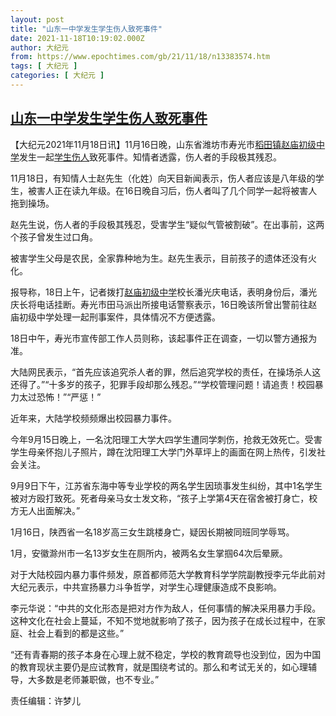 ```yaml
---
layout: post
title: "山东一中学发生学生伤人致死事件"
date: 2021-11-18T10:19:02.000Z
author: 大纪元
from: https://www.epochtimes.com/gb/21/11/18/n13383574.htm
tags: [ 大纪元 ]
categories: [ 大纪元 ]
---
```

<!--1637230742000-->
[山东一中学发生学生伤人致死事件](https://www.epochtimes.com/gb/21/11/18/n13383574.htm)
------

<div>
<p>【大纪元2021年11月18日讯】11月16日晚，山东省潍坊市寿光市<a href="https://www.epochtimes.com/gb/tag/%E7%A8%BB%E7%94%B0%E9%95%87.html">稻田镇</a><a href="https://www.epochtimes.com/gb/tag/%E8%B5%B5%E5%BA%99%E5%88%9D%E7%BA%A7%E4%B8%AD%E5%AD%A6.html">赵庙初级中学</a>发生一起<a href="https://www.epochtimes.com/gb/tag/%E5%AD%A6%E7%94%9F%E4%BC%A4%E4%BA%BA.html">学生伤人</a>致死事件。知情者透露，伤人者的手段极其残忍。</p><p>11月18日，有知情人士赵先生（化姓）向天目新闻表示，伤人者应该是八年级的学生，被害人正在读九年级。在16日晚自习后，伤人者叫了几个同学一起将被害人拖到操场。</p><p>赵先生说，伤人者的手段极其残忍，受害学生“疑似气管被割破”。在出事前，这两个孩子曾发生过口角。</p><p>被害学生父母是农民，全家靠种地为生。赵先生表示，目前孩子的遗体还没有火化。</p><p>报导称，18日上午，记者拨打<a href="https://www.epochtimes.com/gb/tag/%E8%B5%B5%E5%BA%99%E5%88%9D%E7%BA%A7%E4%B8%AD%E5%AD%A6.html">赵庙初级中学</a>校长潘光庆电话，表明身份后，潘光庆长将电话挂断。寿光市田马派出所接电话警察表示，16日晚该所曾出警前往赵庙初级中学处理一起刑事案件，具体情况不方便透露。</p><p>18日中午，寿光市宣传部工作人员则称，该起事件正在调查，一切以警方通报为准。</p><p>大陆网民表示，“首先应该追究杀人者的罪，然后追究学校的责任，在操场杀人这还得了。”“十多岁的孩子，犯罪手段却那么残忍。”“学校管理问题！请追责！校园暴力太过恐怖！”“严惩！”</p><p>近年来，大陆学校频频爆出校园暴力事件。</p><p>今年9月15日晚上，一名沈阳理工大学大四学生遭同学刺伤，抢救无效死亡。受害学生母亲怀抱儿子照片，蹲在沈阳理工大学门外草坪上的画面在网上热传，引发社会关注。</p><p>9月9日下午，江苏省东海中等专业学校的两名学生因琐事发生纠纷，其中1名学生被对方殴打致死。死者母亲马女士发文称，“孩子上学第4天在宿舍被打身亡，校方无人出面解决。”</p><p>1月16日，陕西省一名18岁高三女生跳楼身亡，疑因长期被同班同学辱骂。</p><p>1月，安徽滁州市一名13岁女生在厕所内，被两名女生掌掴64次后晕厥。</p><p>对于大陆校园内暴力事件频发，原首都师范大学教育科学学院副教授李元华此前对大纪元表示，中共宣扬暴力斗争哲学，对学生心理健康造成不良影响。</p><p>李元华说：“中共的文化形态是把对方作为敌人，任何事情的解决采用暴力手段。这种文化在社会上蔓延，不知不觉地就影响了孩子，因为孩子在成长过程中，在家庭、社会上看到的都是这些。”</p><p>“还有青春期的孩子本身在心理上就不稳定，学校的教育疏导也没到位，因为中国的教育现状主要仍是应试教育，就是围绕考试的。那么和考试无关的，如心理辅导，大多数是老师兼职做，也不专业。”</p><p>责任编辑：许梦儿</p>
</div>
